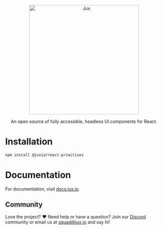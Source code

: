 <p align="center">
  <a href="https://www.jux.io" target="_blank">
    <img alt="Jux" src="https://cdn.jux.io/brand/JuxButtonWhite.png" width="350">
  </a>
</p>

<p align="center">
An open source of fully accessible, headless UI components for React.
</p>

# Installation

```sh
npm install @juxio/react-primitives
```

# Documentation

For documentation, visit [docs.jux.io](https://docs.jux.io).

## Community

Love the project? ♥️ Need help or have a question? Join our [Discord](https://discord.gg/xa4PR7T9) community or email us at [squad@jux.io](mailto:squad@jux.io) and say hi!
